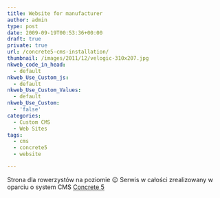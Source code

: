 ```yaml
---
title: Website for manufacturer
author: admin
type: post
date: 2009-09-19T00:53:36+00:00
draft: true
private: true
url: /concrete5-cms-installation/
thumbnail: /images/2011/12/velogic-310x207.jpg
nkweb_code_in_head:
  - default
nkweb_Use_Custom_js:
  - default
nkweb_Use_Custom_Values:
  - default
nkweb_Use_Custom:
  - 'false'
categories:
  - Custom CMS
  - Web Sites
tags:
  - cms
  - concrete5
  - website

---
```

Strona dla rowerzystów na poziomie 😉 Serwis w całości zrealizowany w oparciu o system CMS [Concrete 5](http://www.concrete5.org/)